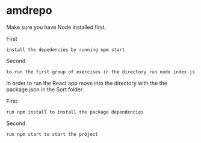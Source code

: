 # amdrepo

Make sure you have Node installed first.

First 

	install the depedencies by running npm start

Second 

	to run the first group of exercises in the directory run node index.js

In order to run the React app move into the directory with the the package.json in the Sort folder

First

	run npm install to install the package dependencies
	
Second

	run npm start to start the project
